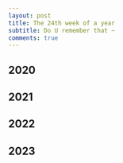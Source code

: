 ```yaml
---
layout: post
title: The 24th week of a year
subtitle: Do U remember that ~
comments: true
---
```



## 2020

## 2021


## 2022


## 2023



